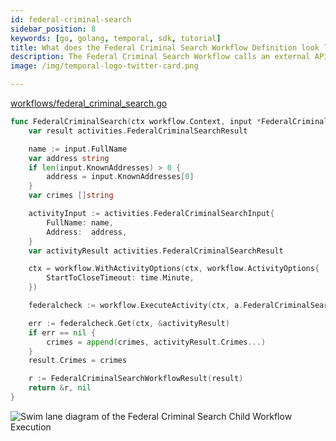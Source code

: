 ```yaml
---
id: federal-criminal-search
sidebar_position: 8
keywords: [go, golang, temporal, sdk, tutorial]
title: What does the Federal Criminal Search Workflow Definition look like?
description: The Federal Criminal Search Workflow calls an external API via an Activity Execution and returns the results.
image: /img/temporal-logo-twitter-card.png

---
```


<!--SNIPSTART background-checks-federal-criminal-workflow-definition-->
[workflows/federal_criminal_search.go](https://github.com/temporalio/background-checks/blob/master/workflows/federal_criminal_search.go)
```go
func FederalCriminalSearch(ctx workflow.Context, input *FederalCriminalSearchWorkflowInput) (*FederalCriminalSearchWorkflowResult, error) {
	var result activities.FederalCriminalSearchResult

	name := input.FullName
	var address string
	if len(input.KnownAddresses) > 0 {
		address = input.KnownAddresses[0]
	}
	var crimes []string

	activityInput := activities.FederalCriminalSearchInput{
		FullName: name,
		Address:  address,
	}
	var activityResult activities.FederalCriminalSearchResult

	ctx = workflow.WithActivityOptions(ctx, workflow.ActivityOptions{
		StartToCloseTimeout: time.Minute,
	})

	federalcheck := workflow.ExecuteActivity(ctx, a.FederalCriminalSearch, activityInput)

	err := federalcheck.Get(ctx, &activityResult)
	if err == nil {
		crimes = append(crimes, activityResult.Crimes...)
	}
	result.Crimes = crimes

	r := FederalCriminalSearchWorkflowResult(result)
	return &r, nil
}

```
<!--SNIPEND-->

![Swim lane diagram of the Federal Criminal Search Child Workflow Execution](images/federal-criminal-search-flow.svg)
